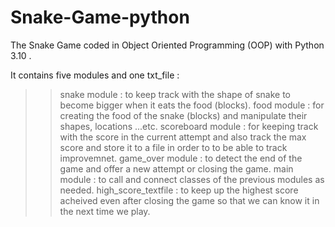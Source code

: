 # Snake-Game-python

The Snake Game coded in Object Oriented Programming (OOP) with Python 3.10 .

It contains five modules and one txt_file : 
  >> snake module : to keep track with the shape of snake to become bigger when it eats the food (blocks).
  >> food module : for creating the food of the snake (blocks) and manipulate their shapes, locations ...etc.
  >> scoreboard module : for keeping track with the score in the current attempt and also track the max score and store it to a file in order to 
                         to be able to track improvemnet.
  >> game_over module : to detect the end of the game and offer a new attempt or closing the game.
  >> main module : to call and connect classes of the previous modules as needed. 
  >> high_score_textfile : to keep up the highest score acheived even after closing the game so that we can know it in the next time we play.
  
  
